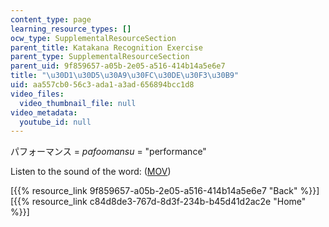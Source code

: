```yaml
---
content_type: page
learning_resource_types: []
ocw_type: SupplementalResourceSection
parent_title: Katakana Recognition Exercise
parent_type: SupplementalResourceSection
parent_uid: 9f859657-a05b-2e05-a516-414b14a5e6e7
title: "\u30D1\u30D5\u30A9\u30FC\u30DE\u30F3\u30B9"
uid: aa557cb0-56c3-ada1-a3ad-656894bcc1d8
video_files:
  video_thumbnail_file: null
video_metadata:
  youtube_id: null
---
```


パフォーマンス = _pafoomansu_ = "performance"

Listen to the sound of the word: ([MOV](http://www.archive.org/download/MITRES21F.01S10_KATAKANA_EXERCISES/word9.mov))

  
\[{{% resource_link 9f859657-a05b-2e05-a516-414b14a5e6e7 "Back" %}}\]  
\[{{% resource_link c84d8de3-767d-8d3f-234b-b45d41d2ac2e "Home" %}}\]
